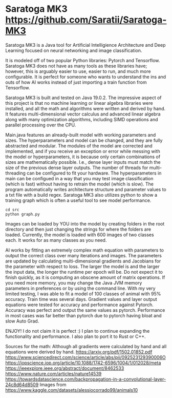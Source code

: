 # Saratoga MK3 https://github.com/Saratii/Saratoga-MK3
Saratoga MK3 is a Java tool for Artificial Intelligience Architecture and Deep Learning focused on neural networking and image classification.

It is modeled off of two popular Python libraries: Pytorch and Tensorflow.
Saratoga MK3 does not have as many tools as these libraries have; however, this is arguably easier to use, easier to run, and much more configurable. It is perfect for someone who wants to understand the ins and outs of how AI works instead of just importing a train function from Tensorflow.


Saratoga MK3 is built and tested on Java 19.0.2.
The impressive aspect of this project is that no machine learning or linear algebra libraries were installed, and all the math and algorithms were written and derived by hand.
It features multi-dimensional vector calculus and advanced linear algebra along with many optimization algorithms, including SIMD operations and parallel processing over the CPU.


Main.java features an already-built model with working parameters and sizes. The hyperparameters and model can be changed, and they are fully abstracted and modular. The modules of the model are corrected and implemented, and if you receive an exception or error while messing with the model or hyperparameters, it is because only certain combinations of sizes are mathematically possible.
I.e., dense layer inputs must match the size of the previous dense layer outputs. The number of threads for multi-threading can be configured to fit your hardware. The hyperparameters in main can be configued in a way that you may test image classification (which is fast) without having to retrain the model (which is slow). The program automatically writes architecture structure and parameter values to a txt file with a build regex. 
Saratoga MK3 also utilizes python to show a training graph which is often a useful tool to see model performance. 

```
cd src 
python graph.py
```


Images can be loaded by YOU into the model by creating folders in the root directory and then just changing the strings for where the folders are loaded. Currently, the model is loaded with 600 images of two classes each. It works for as many classes as you need.


AI works by fitting an extremely complex math equation with parameters to output the correct class over many iterations and images. The parameters are updated by calculating multi-dimensional gradients and Jacobians for the parameter with respect to loss. The larger the model is and the larger the input data, the longer the runtime per epoch will be. Do not expect it to finish quickly, as it is computing an obscene amount of matrix operations. If you need more memory, you may change the Java JVM memory parameters in preferences or by using the command line. With my very limited testing, I was able to fit a model of 100 classes of animal with 95% accuracy. Train time was several days. Gradient values and layer output equations were tested for accuracy and performance against Pytorch. Accuracy was perfect and output the same values as pytorch. Performance in most cases was far better than pytorch due to pytorch having bloat and slow Auto Grad. 


ENJOY! I do not claim it is perfect :)
I plan to continue expanding the functionality and performance.
I also plan to port it to Rust or C++.


Sources for the math: Although all gradients were calculated by hand and all equations were derived by hand.
https://arxiv.org/pdf/1502.01852.pdf
https://www.sciencedirect.com/science/article/abs/pii/092523129390006O
https://iopscience.iop.org/article/10.1088/1742-6596/1004/1/012028/meta
https://ieeexplore.ieee.org/abstract/document/8462533
https://www.nature.com/articles/nature14539
https://towardsdatascience.com/backpropagation-in-a-convolutional-layer-24c8d64d8509
Images from https://www.kaggle.com/datasets/alessiocorrado99/animals10 



